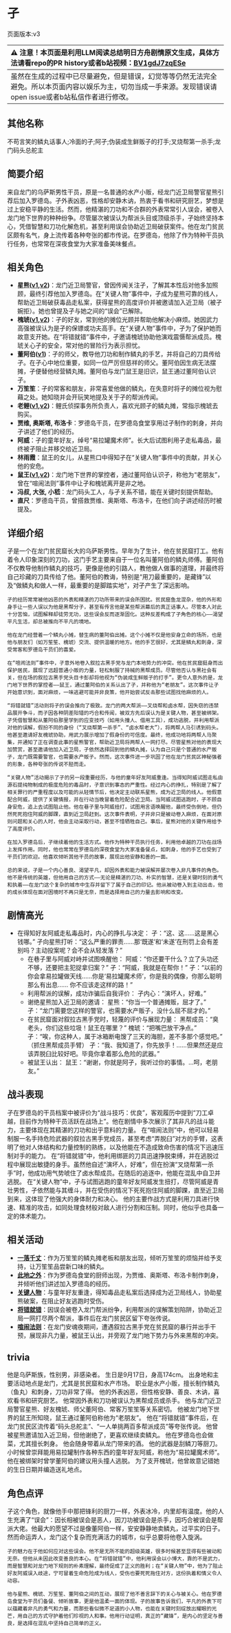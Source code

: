 # 孑
页面版本:v3
 

| :warning: 注意！本页面是利用LLM阅读总结明日方舟剧情原文生成，具体方法请看repo的PR history或者b站视频：[BV1gdJ7zqESe](https://www.bilibili.com/video/BV1gdJ7zqESe/)         |
|:----------------------------|
| 虽然在生成的过程中已尽量避免，但是错误，幻觉等等仍然无法完全避免。所以本页面内容以娱乐为主，切勿当成一手来源。发现错误请open issue或者b站私信作者进行修改。|



## 其他名称
不苟言笑的鳞丸话事人;冷面的孑;阿孑;伪装成生鲜贩子的打手;叉烧帮第一杀手;龙门码头总舵主
## 简要介绍
来自龙门的乌萨斯男性干员，原是一名普通的水产小贩，经龙门近卫局警官星熊引荐后加入罗德岛。孑外表凶恶，性格却安静木讷，热衷于看书和研究厨艺，梦想是过上安稳平静的生活。然而，他精湛的刀功和不合群的外表常常引人误会，被卷入龙门地下世界的种种纷争。尽管屡次被误认为帮派头目或顶级杀手，孑始终坚持本心，凭借智慧和刀功化解危机，甚至利用误会协助近卫局破获案件。他在龙门贫民区颇有名气，身上流传着各种夸张的都市传说。在罗德岛，他除了作为特种干员执行任务，也常常在深夜食堂为大家准备美味餐点。
## 相关角色
-   **星熊([v1](../chars/char_136_hsguma.md),[v2](char_136_hsguma.md))**：龙门近卫局警官，曾因传闻关注孑，了解其本性后对他多加照顾，最终引荐他加入罗德岛。在“关键人物”事件中，孑成为星熊可靠的线人，帮助近卫局破获毒品走私案，获得星熊的高度评价并被邀请加入近卫局（被孑婉拒）。她也曾提及孑与她之间的“误会”已解除。
-   **槐琥([v1](../chars/char_243_waaifu.md),[v2](char_243_waaifu.md))**：孑的好友，常到他的摊位光顾并帮助他解决小麻烦。她因武力高强被误认为是孑的保镖或功夫高手。在“关键人物”事件中，孑为了保护她而故意支开她。在“将错就错”事件中，孑邀请槐琥协助他演戏震慑帮派成员。槐琥关心孑的安全，常对他的冒险行为表示担忧。
-   **董阿伯([v1](../chars/extended_char_dong_a_bo.md))**：孑的师父，教导他刀功和制作鳞丸的手艺，并将自己的刀具传给孑。在孑心中地位重要，如同一位严厉但慈祥的师父。董阿伯因生病无法摆摊，孑便替他经营鳞丸摊。董阿伯与龙门鼠王是旧识，鼠王通过董阿伯认识孑。
-   **万笙笙**：孑的常客和朋友，非常喜爱他做的鳞丸，在失意时将孑的摊位视为慰藉之处。她知晓并会开玩笑地提及关于孑的帮派传闻。
-   **老鲤([v1](../chars/char_322_lmlee.md),[v2](char_322_lmlee.md))**：鲤氏侦探事务所负责人，喜欢光顾孑的鳞丸摊，常指示槐琥去购买。
-   **贾维, 奥斯塔, 布洛卡**：罗德岛干员，在罗德岛食堂享用过孑制作的刺身，并向孑讲述了他们的经历。
-   **阿威**：孑的童年好友，绰号“易拉罐魔术师”。长大后试图利用孑走私毒品，最终被孑阻止并移交给近卫局。
-   **林雨霞**：鼠王的女儿，从星熊口中得知孑在“关键人物”事件中的贡献，并关心他的安危。
-   **鼠王([v1](../chars/extended_char_shu_wang.md),[v2](extended_char_shu_wang.md))**：龙门地下世界的掌控者，通过董阿伯认识孑，称他为“老朋友”，曾在“喧闹法则”事件中让孑和槐琥离开是非之地。
-   **冯叔, 大张, 小嵇**：龙门码头工人，与孑关系不错，能在关键时刻提供帮助。
-   **直尺**：罗德岛干员，曾搭救贾维、奥斯塔、布洛卡，在他们向孑讲述经历时被提及。
## 详细介绍
孑是一个在龙门贫民窟长大的乌萨斯男性。早年为了生计，他在贫民窟打工。他有着令人印象深刻的刀功，这门手艺主要来自于一位名叫董阿伯的鳞丸师傅。董阿伯不仅教导他制作鳞丸的技巧，更像是他的引路人，教他做人做事的道理，并最终将自己珍藏的刀具传给了他。董阿伯的教诲，特别是“用刀最重要的，是藏锋”以及“做鳞丸和做人一样，最重要的是脚踏实地”，对孑产生了深远影响。

    孑的经历常常被他凶恶的外表和精湛的刀功所带来的误会所困扰。贫民窟鱼龙混杂，他的外形和身手让一些人误以为他是黑帮分子，甚至有传言他是某些帮派幕后的真正话事人。尽管本人对此十分苦恼，试图解释却徒劳无功，这些误会反而逐渐固化。这种反差构成了孑角色的核心——渴望平凡生活，却总被推向不平凡的境地。

    他在龙门经营着一个鳞丸小摊，替生病的董阿伯出摊。这个小摊不仅是他安身立命的场所，也是他与朋友们（如万笙笙、槐琥）交流、提供温暖的地方。他的手艺很好，尤其是鳞丸和刺身，深受常客和罗德岛干员们的喜爱。

    在“喧闹法则”事件中，孑意外地卷入叙拉古黑手党与龙门本地势力的冲突。他在贫民窟挺身而出保护居民，展现了远超普通小贩的力量，轻松制服了持械的黑帮成员。尽管他否认与黑社会有关，但在场的叙拉古黑手党头目卡彭却将他视为“伪装成生鲜贩子的打手”。更令人意外的是，龙门地下世界的掌控者——鼠王，通过董阿伯的关系认出了孑，并称他为“老朋友”。这次事件让孑开始意识到，面对麻烦，一味逃避可能并非良策，他开始尝试反击那些试图找他麻烦的人。

    “将错就错”活动则将孑的误会推向了极致。龙门的两大帮派——叉烧帮和卤水帮，因失窃的违禁品展开争斗，而孑因各种阴差阳错的巧合和传闻，被双方先后误认为是关键人物，甚至被绑架。孑凭借智慧和从董阿伯那里学到的应变技巧（如用头撞人、借用工具），成功逃脱，并利用帮派对他的误解，假扮不同的身份（“叉烧帮第一杀手”、“卤水帮老大”），将两帮人马引诱到码头。他甚至邀请好友槐琥协助，用武力展示增加了假身份的可信度。最终，他成功地将两帮人马聚集，并通知了正在调查此事的星熊警官，帮助近卫局将两帮人一网打尽。尽管星熊对他的表现大加赞赏，甚至邀请他加入近卫局，孑依然选择回到他的鳞丸摊，认为自己只是个普通的水产贩子，龙门既需要警官，也需要水产贩子。然而，这次事件进一步巩固了他在龙门贫民区神秘强者的形象，各种夸张的传说不胫而走。

    “关键人物”活动揭示了孑的另一段重要经历，与他的童年好友阿威重逢。当得知阿威试图走私由源石提纯物制成的极度危险的毒品时，孑意识到事态的严重性。经过内心的挣扎，特别是了解了相关罪行的严重程度以及可能的从轻情节后，他决定主动联系星熊，成为近卫局的线人。他假意配合阿威，提供了关键情报，并在行动当晚冒着危险配合近卫局。当阿威试图逃跑时，孑不顾自身安危，追上去试图阻止他。他在巷子里与阿威扭打，试图用言语唤醒他，最终受伤倒地，但仍然死死抱住阿威的脚踝，直到近卫局赶到。这次事件表明，孑并非只是被动卷入麻烦，在面对原则问题和关心的人时，他会主动采取行动，甚至不惜牺牲自己。事后，星熊对他的关键作用给予了高度评价。

    在加入罗德岛后，孑继续着他的生活方式。他作为特种干员执行任务，利用他卓越的刀功在战场上发挥作用。同时，他也常常在罗德岛的深夜食堂为大家准备餐点，如刺身，他的手艺也受到了干员们的欢迎。他喜欢倾听其他干员的故事，展现出他安静和善的一面。

    总的来说，孑是一个内心善良、渴望平凡，却因外表和能力被误解并屡次卷入非凡事件的角色。他不是传统的英雄，但他用自己的方式——无论是精湛的刀功、朴实的智慧，还是关键时刻的勇气和执着——在龙门这个复杂的城市中生存并留下了属于自己的印记。他从被动卷入到主动出击，他的成长体现在面对困境时不再只是无奈，而是选择用自己的力量去影响和改变。
## 剧情高光
*   在得知好友阿威走私毒品时，内心的挣扎与决定：
        孑：“这、这......这是黑心钱哪。”
        孑向星熊打听：“这么严重的罪责......那‘既遂’和‘未遂’在刑罚上会有差别吗？主动投案呢？会不会从轻发落？”
    *   在巷子里与阿威对峙并试图唤醒他：
        阿威：“你还要干什么？立了头功还不够，还要把主犯捉拿归案？”
        孑：“阿威，我就是在帮你！”
        孑：“以前的你会拿易拉罐做天线......你是‘易拉罐魔术师’，你是我的偶像，你那么聪明那么有出息...... 你不应该走这样的路！”
    *   利用帮派的误解，成功诈骗后自我评价：
        孑内心：“演坏人，好难。”
    *   谢绝星熊加入近卫局的邀请：
        星熊：“你当一个普通摊贩，屈才了。”
        孑：“龙门需要您这样的警官，也需要水产贩子，没什么屈不屈才的。”
    *   在贫民窟面对叙拉古黑手党时，轻蔑的评价与展现力量：
        黑帮成员：“臭老头，你们这些垃圾！鼠王在哪里？”
        槐琥：“把嘴巴放干净点。”
        孑：“唉，你这种人，属于冰箱断电馊了三天的海胆，差不多那个感觉吧。”
        （抓住黑帮成员手臂）
        孑：“我、我知道了，你先放手！......但果然还是应该弄脱臼比较好吧。毕竟你拿着那么危险的武器。”
    *   被鼠王认出：
        鼠王：“谢谢，你就是阿孑，我听过你的事情。...呵，老朋友。”
## 战斗表现
孑在罗德岛的干员档案中被评价为“战斗技巧：优良”，客观履历中提到“刀工卓越，目前作为特种干员活跃在战场上”。他在剧情中多次展示了其非凡的战斗能力，主要体现在其精湛的刀功和出乎意料的力量。
    在“喧闹法则”中，他可以轻易制服一名手持危险武器的叙拉古黑手党成员，甚至考虑“弄脱臼”对方的手臂，这表明了他对人体结构和力量控制的熟练，以及他能在不造成致命伤害的情况下迅速压制对手的能力。
    在“将错就错”中，他利用绑匪的刀具迅速挣脱束缚，并在逃脱过程中展现出敏捷的身手。虽然他自述“演坏人，好难”，但在扮演“叉烧帮第一杀手”时，他成功用气势唬住了卤水帮成员。在随后的追逐中，他能在混乱中自卫并逃脱。
    在“关键人物”中，孑与试图逃跑的童年好友阿威发生扭打，尽管阿威是青壮男性，孑依然能与其缠斗，并在受伤的情况下死死抱住阿威的脚踝，直至近卫局到来，这体现了他强大的身体耐力和决心。
    他的主要作战方式是利用刀具进行快速、精准的攻击，如同处理食材般对敌人进行分割和压制。同时，他似乎也具备一定的体术能力。
## 相关活动
-   **[一落千丈](../stories/story_panda_set_1.md)**：作为万笙笙的鳞丸摊老板和朋友出现，倾听万笙笙的烦恼并给予支持，让万笙笙品尝新口味的鳞丸。
-   **[此地之外](../stories/act15d5.md)**：作为罗德岛食堂的厨师出现，为贾维、奥斯塔、布洛卡制作刺身，并倾听他们讲述加入罗德岛的经历。
-   **[关键人物](../stories/story_strong_set_2.md)**：与童年好友重逢，得知毒品走私案后选择成为近卫局线人，协助星熊破案，在阻止好友逃跑时受伤。
-   **[将错就错](../stories/story_strong_set_1.md)**：因误会被卷入龙门帮派纷争，利用帮派的误解策划陷阱，协助近卫局一网打尽两个帮派，事件后在龙门贫民区留下夸张传说。
-   **[喧闹法则](../stories/act5d0.md)**：在龙门安魂夜期间，遭遇叙拉古黑手党在贫民窟的暴行并出手干预，展现非凡力量，被鼠王认出，并旁观了龙门地下势力与外来黑帮的冲突。
## trivia
他是乌萨斯族，性别男，非感染者。
    生日是9月17日，身高174cm。
    出身地和主要活动地点是龙门，尤其是贫民窟和水产市场。
    职业是水产小贩，擅长制作鳞丸（鱼丸）和刺身，刀功非常了得。
    他的外表凶恶，但性格安静、善良、木讷，喜欢看书和研究厨艺。
    他常因外表和刀功被误认为黑帮成员或杀手。
    他与龙门近卫局警官星熊、好友槐琥、师父董阿伯、常客万笙笙等关系密切。
    他被龙门地下世界的鼠王所知晓，鼠王通过董阿伯称他为“老朋友”。
    他在“将错就错”事件后，在龙门贫民区流传着“码头总舵主”、“一人单挑两百多帮派成员”等夸张传说。
    他曾被星熊邀请加入近卫局，但他谢绝了，更喜欢继续卖鳞丸。
    他在罗德岛也会做菜，尤其擅长刺身。
    他会随身带着从龙门带来的酒。
    他的武器是刮鳞刀等厨刀。
    小时候曾崇拜能用易拉罐制作各种东西的童年好友阿威，称他为“易拉罐魔术师”。
    他在被绑架时曾学董阿伯的建议用头撞人逃脱。
    为了支开槐琥，他曾故意记错她的生日日期并编造送礼地点。
## 角色点评
孑这个角色，就像他手中那把锋利的厨刀一样，外表冰冷，内里却有温度。他的人生充满了“误会”：因长相被误会是恶人，因刀功被误会是杀手，因巧合被误会是帮派大佬。他最大的愿望不过是像董阿伯一样，安安静静地卖鳞丸，过平实的日子。然而命运弄人，龙门这个复杂而充满活力的城市，似乎总要将他卷入旋涡。

    孑的魅力在于他如何应对这些误会。他不是无所不能的超级英雄，很多时候甚至显得有些被动和无奈。但他从未因此改变善良的本心。在“将错就错”中，他利用误会以小博大，靠的不是武力，而是智慧和对龙门地下规则的朴素理解，最终促成了正义的胜利；在“关键人物”中，他为了阻止好友阿威误入歧途，宁可冒着生命危险成为线人，受伤也要死死拖住对方，这份执着和情义令人动容。

    他与星熊、槐琥、万笙笙、董阿伯之间的互动，展现了他不善言辞下的关心与被关心。他在罗德岛食堂为干员们备餐、倾听故事，更是他温柔一面的体现。孑的故事告诉我们，平凡的外表下可以蕴藏着非凡的勇气和力量，而那些看似微不足道的小人物，也能在关键时刻绽放出耀眼的光芒，用自己的方式守护着他们珍视的人和事。他用行动证明，真正的“藏锋”，是内心的坚定与善良，是选择在混乱中坚持自己简单的正义。